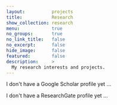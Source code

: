 ```yaml
---
layout:          projects
title:           Research
show_collection: research
menu:            true
no_groups:       true
no_link_title:   false 
no_excerpt:      false 
hide_image:      false
featured:        false
description:     >
  My research interests and projects.
---
```


<!-- TODO -->

<i class="icomoon icon-googlescholar"></i> I don't have a Google Scholar profile yet ...
<!-- <a href="https://scholar.google.com/citations?user=4xJhLhYAAAAJ&hl" target="_blank">Google Scholar Profile</a> -->

<i class="icomoon icon-researchgate"></i> I don't have a ResearchGate profile yet ...
<!-- <a href="https://www.researchgate.net/profile/Christian_Haller4" target="_blank">ResearchGate Profile</a> -->
